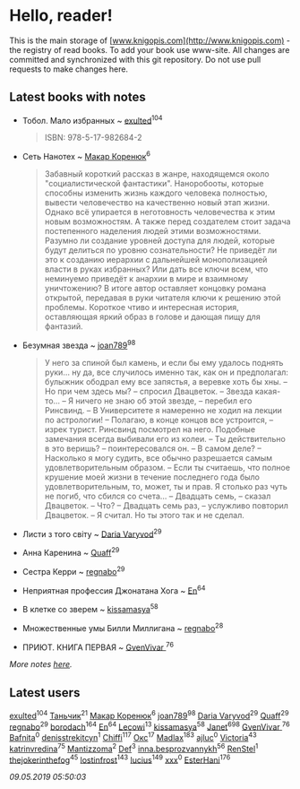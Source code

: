 # Hello, reader!
This is the main storage of [www.knigopis.com](http://www.knigopis.com) - the registry of read books.
To add your book use www-site. All changes are committed and synchronized with this git repository.
Do not use pull requests to make changes here.


## Latest books with notes
* Тобол. Мало избранных ~ [exulted](users/100/100599204551896265722-google)<sup>104</sup>
    > ISBN: 978-5-17-982684-2

* Сеть Нанотех ~ [Макар Коренюк](users/126/126368737-vkontakte)<sup>6</sup>
    > Забавный короткий рассказ в жанре, находящемся около "социалистической фантастики". Наноробооты, которые способны изменить жизнь каждого человека полностью, вывести человечество на качественно новый этап жизни. Однако всё упирается в неготовность человечества к этим новым возможностям. А также перед создателем стоит задача постепенного наделения людей этими возможностями. Разумно ли создание уровней доступа для людей, которые будут делиться по уровню сознательности? Не приведёт ли это к созданию иерархии с дальнейшей монополизацией власти в руках избранных? Или дать все ключи всем, что неминуемо приведёт к анархии в мире и взаимному уничтожению?
    >  В итоге автор оставляет концовку романа открытой, передавая в руки читателя ключи к решению этой проблемы. 
    > Короткое чтиво и интересная история, оставляющая яркий образ в голове и дающая пищу для фантазий.

* Безумная звезда ~ [joan789](users/240/2401650-vkontakte)<sup>98</sup>
    > У него за спиной был камень, и если бы ему удалось поднять руки… ну да, все случилось именно так, как он и предполагал: булыжник ободрал ему все запястья, а веревке хоть бы хны.
    > – Но при чем здесь мы? – спросил Двацветок. – Звезда какая-то…
    > – Я ничего не знаю об этой звезде, – перебил его Ринсвинд. – В Университете я намеренно не ходил на лекции по астрологии!
    > – Полагаю, в конце концов все устроится, – изрек турист.
    > Ринсвинд посмотрел на него. Подобные замечания всегда выбивали его из колеи.
    > – Ты действительно в это веришь? – поинтересовался он. – В самом деле?
    > – Насколько я могу судить, все обычно разрешается самым удовлетворительным образом.
    > – Если ты считаешь, что полное крушение моей жизни в течение последнего года было удовлетворительным, то, может, ты и прав. Я столько раз чуть не погиб, что сбился со счета…
    > – Двадцать семь, – сказал Двацветок.
    > – Что?
    > – Двадцать семь раз, – услужливо повторил Двацветок. – Я считал. Но ты этого так и не сделал.

* Листи з того світу ~ [Daria Varyvod](users/829/829893410524253-facebook)<sup>29</sup>

* Анна Каренина ~ [Quaff](users/122/12267158-vkontakte)<sup>29</sup>

* Сестра Керри ~ [regnabo](users/870/870059322-yandex)<sup>29</sup>

* Неприятная профессия Джонатана Хога ~ [En](users/333/333646551-vkontakte)<sup>64</sup>

* В клетке со зверем ~ [kissamasya](users/684/68439978-vkontakte)<sup>58</sup>

* Множественные умы Билли Миллигана ~ [regnabo](users/870/870059322-yandex)<sup>28</sup>

* ПРИЮТ. КНИГА ПЕРВАЯ ~ [GvenVivar ](users/158/158266434925901-facebook)<sup>76</sup>


_More notes [here](latest_books_with_notes.md)._


## Latest users
[exulted](users/100/100599204551896265722-google)<sup>104</sup> 
[Таньчик](users/209/2096581563762610-facebook)<sup>21</sup> 
[Макар Коренюк](users/126/126368737-vkontakte)<sup>6</sup> 
[joan789](users/240/2401650-vkontakte)<sup>98</sup> 
[Daria Varyvod](users/829/829893410524253-facebook)<sup>29</sup> 
[Quaff](users/122/12267158-vkontakte)<sup>29</sup> 
[regnabo](users/870/870059322-yandex)<sup>29</sup> 
[borodach](users/157/15706320-vkontakte)<sup>164</sup> 
[En](users/333/333646551-vkontakte)<sup>64</sup> 
[Lecowi](users/521/521873425-vkontakte)<sup>13</sup> 
[kissamasya](users/684/68439978-vkontakte)<sup>58</sup> 
[Janet](users/108/108113656204404967440-google)<sup>698</sup> 
[GvenVivar ](users/158/158266434925901-facebook)<sup>76</sup> 
[Bafnita](users/142/1428344393-facebook)<sup>0</sup> 
[denisstrekitcyn](users/226/226617025-vkontakte)<sup>1</sup> 
[Chiffi](users/105/105831994080785626680-google)<sup>117</sup> 
[Окс](users/102/102536471289425216982-google)<sup>17</sup> 
[Madlax](users/158/158304782-vkontakte)<sup>183</sup> 
[ajluc](users/880/88086807-vkontakte)<sup>0</sup> 
[Victoria](users/113/113794223924688167852-google)<sup>43</sup> 
[katrinvredina](users/233/2336755-vkontakte)<sup>75</sup> 
[Mantizzoma](users/113/113990901159060096197-google)<sup>2</sup> 
[Def](users/726/7264253353800808630-mailru)<sup>3</sup> 
[inna.besprozvannykh](users/733/73323849-yandex)<sup>56</sup> 
[RenStel](users/112/112563761151554776409-google)<sup>1</sup> 
[thejokerinthefog](users/317/317244423-vkontakte)<sup>45</sup> 
[lostinfrost](users/217/217891524-vkontakte)<sup>143</sup> 
[lucius](users/838/83820536-yandex)<sup>149</sup> 
[xxx](users/109/109882790085735415479-google)<sup>0</sup> 
[EsterHani](users/305/30558181-vkontakte)<sup>176</sup> 


_09.05.2019 05:50:03_
